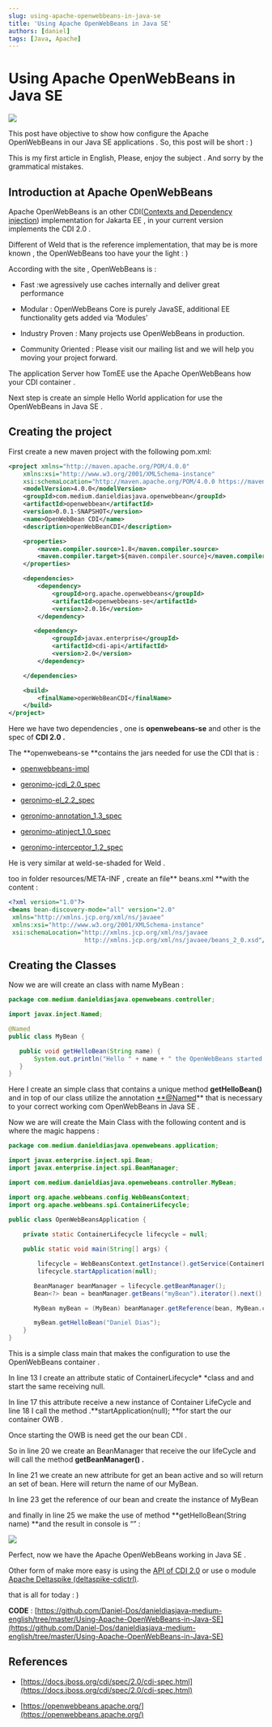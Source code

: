```yaml
---
slug: using-apache-openwebbeans-in-java-se
title: 'Using Apache OpenWebBeans in Java SE'
authors: [daniel]
tags: [Java, Apache]
---
```



# Using Apache OpenWebBeans in Java SE

![](https://openwebbeans.apache.org/resources/images/logo.png)

This post have objective to show how configure the Apache OpenWebBeans in our Java SE applications . So, this post will be short : )

This is my first article in English, Please, enjoy the subject . And sorry by the grammatical mistakes.

<!-- truncate -->

## Introduction at Apache OpenWebBeans

Apache OpenWebBeans is an other CDI([Contexts and Dependency injection](https://jcp.org/en/jsr/detail?id=346)) implementation for Jakarta EE , in your current version implements the CDI 2.0 .

Different of Weld that is the reference implementation, that may be is more known , the OpenWebBeans too have your the light : )

According with the site , OpenWebBeans is :

* Fast :we agressively use caches internally and deliver great performance

* Modular : OpenWebBeans Core is purely JavaSE, additional EE functionality gets added via ‘Modules’

* Industry Proven : Many projects use OpenWebBeans in production.

* Community Oriented : Please visit our mailing list and we will help you moving your project forward.

The application Server how TomEE use the Apache OpenWebBeans how your CDI container .

Next step is create an simple Hello World application for use the OpenWebBeans in Java SE .

## Creating the project

First create a new maven project with the following pom.xml:

```xml
<project xmlns="http://maven.apache.org/POM/4.0.0"
    xmlns:xsi="http://www.w3.org/2001/XMLSchema-instance"
    xsi:schemaLocation="http://maven.apache.org/POM/4.0.0 https://maven.apache.org/xsd/maven-4.0.0.xsd">
    <modelVersion>4.0.0</modelVersion>
    <groupId>com.medium.danieldiasjava.openwebbean</groupId>
    <artifactId>openwebbean</artifactId>
    <version>0.0.1-SNAPSHOT</version>
    <name>OpenWebBean CDI</name>
    <description>openWebBeanCDI</description>

    <properties>
        <maven.compiler.source>1.8</maven.compiler.source>
        <maven.compiler.target>${maven.compiler.source}</maven.compiler.target>
    </properties>

    <dependencies>
        <dependency>
            <groupId>org.apache.openwebbeans</groupId>
            <artifactId>openwebbeans-se</artifactId>
            <version>2.0.16</version>
        </dependency>

       <dependency>
            <groupId>javax.enterprise</groupId>
            <artifactId>cdi-api</artifactId>
            <version>2.0</version>
        </dependency>

    </dependencies>

    <build>
        <finalName>openWebBeanCDI</finalName>
    </build>
</project>

```

Here we have two dependencies , one is **openwebeans-se** and other is the spec of **CDI 2.0 .**

The **openwebeans-se **contains the jars needed for use the CDI that is :

* [openwebbeans-impl](https://mvnrepository.com/artifact/org.apache.openwebbeans/openwebbeans-impl)

* [geronimo-jcdi_2.0_spec](https://mvnrepository.com/artifact/org.apache.geronimo.specs/geronimo-jcdi_2.0_spec)

* [geronimo-el_2.2_spec](https://mvnrepository.com/artifact/org.apache.geronimo.specs/geronimo-el_2.2_spec)

* [geronimo-annotation_1.3_spec](https://mvnrepository.com/artifact/org.apache.geronimo.specs/geronimo-annotation_1.3_spec)

* [geronimo-atinject_1.0_spec](https://mvnrepository.com/artifact/org.apache.geronimo.specs/geronimo-atinject_1.0_spec)

* [geronimo-interceptor_1.2_spec](https://mvnrepository.com/artifact/org.apache.geronimo.specs/geronimo-interceptor_1.2_spec)

He is very similar at weld-se-shaded for Weld .

too in folder resources/META-INF , create an file** beans.xml **with the content :

```xml
<?xml version="1.0"?>
<beans bean-discovery-mode="all" version="2.0"
 xmlns="http://xmlns.jcp.org/xml/ns/javaee"
 xmlns:xsi="http://www.w3.org/2001/XMLSchema-instance" 
 xsi:schemaLocation="http://xmlns.jcp.org/xml/ns/javaee 
                     http://xmlns.jcp.org/xml/ns/javaee/beans_2_0.xsd"/>

```

## Creating the Classes

Now we are will create an class with name MyBean :

```java
package com.medium.danieldiasjava.openwebeans.controller;

import javax.inject.Named;

@Named
public class MyBean {

   public void getHelloBean(String name) {
       System.out.println("Hello " + name + " the OpenWebBeans started successfully !");
   }
}
```

Here I create an simple class that contains a unique method **getHelloBean()** and in top of our class utilize the annotation [**@Named](https://docs.jboss.org/cdi/spec/2.0/cdi-spec.html#named_at_injection_point)** that is necessary to your correct working com OpenWebBeans in Java SE .

Now we are will create the Main Class with the following content and is where the magic happens :

```java
package com.medium.danieldiasjava.openwebeans.application;

import javax.enterprise.inject.spi.Bean;
import javax.enterprise.inject.spi.BeanManager;

import com.medium.danieldiasjava.openwebeans.controller.MyBean;

import org.apache.webbeans.config.WebBeansContext;
import org.apache.webbeans.spi.ContainerLifecycle;

public class OpenWebBeansApplication {
    
    private static ContainerLifecycle lifecycle = null;

    public static void main(String[] args) {

        lifecycle = WebBeansContext.getInstance().getService(ContainerLifecycle.class);
        lifecycle.startApplication(null);

       BeanManager beanManager = lifecycle.getBeanManager();
       Bean<?> bean = beanManager.getBeans("myBean").iterator().next();

       MyBean myBean = (MyBean) beanManager.getReference(bean, MyBean.class, beanManager.createCreationalContext(bean));

       myBean.getHelloBean("Daniel Dias");
    }
}
```

This is a simple class main that makes the configuration to use the OpenWebBeans container .

In line 13 I create an attribute static of ContainerLifecycle* *class and and start the same receiving null.

In line 17 this attribute receive a new instance of Container LifeCycle and line 18 I call the method .**startApplication(null); **for start the our container OWB .

Once starting the OWB is need get the our bean CDI .

So in line 20 we create an BeanManager that receive the our lifeCycle and will call the method **getBeanManager() .**

In line 21 we create an new attribute for get an bean active and so will return an set of bean. Here will return the name of our MyBean.

In line 23 get the reference of our bean and create the instance of MyBean

and finally in line 25 we make the use of method **getHelloBean(String name) **and the result in console is “” :

![](https://cdn-images-1.medium.com/max/2586/1*ygiYVVdy3wHvDjfwMN-t8g.png)

Perfect, now we have the Apache OpenWebBeans working in Java SE .

Other form of make more easy is using the [API of CDI 2.0](https://docs.jboss.org/cdi/spec/2.0/cdi-spec.html#se_bootstrap) or use o module [Apache Deltaspike (deltaspike-cdictrl)](https://deltaspike.apache.org/documentation/container-control.html).

that is all for today : )

**CODE** : [https://github.com/Daniel-Dos/danieldiasjava-medium-english/tree/master/Using-Apache-OpenWebBeans-in-Java-SE](https://github.com/Daniel-Dos/danieldiasjava-medium-english/tree/master/Using-Apache-OpenWebBeans-in-Java-SE)

## References

* [https://docs.jboss.org/cdi/spec/2.0/cdi-spec.html](https://docs.jboss.org/cdi/spec/2.0/cdi-spec.html)

* [https://openwebbeans.apache.org/](https://openwebbeans.apache.org/)
